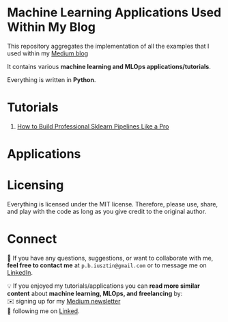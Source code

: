 # Machine Learning Applications Used Within My Blog

This repository aggregates the implementation of all the examples that I used within my [Medium blog](https://medium.com/@pauliusztin)

It contains various **machine learning and MLOps applications/tutorials**.

Everything is written in **Python**.

# Tutorials
1. [How to Build Professional Sklearn Pipelines Like a Pro](./professional-sklearn-pipelines)


# Applications


# Licensing
Everything is licensed under the MIT license. Therefore, please use, share, and play with the code as long as you give credit to the original author.

# Connect
👋 If you have any questions, suggestions, or want to collaborate with me, **feel free to contact me** 
at `p.b.iusztin@gmail.com` or to message me on [LinkedIn](https://www.linkedin.com/in/pauliusztin/).

💡 If you enjoyed my tutorials/applications you can **read more similar content** about **machine learning, MLOps, and freelancing** by:
<br/> ✉️ signing up for my [Medium newsletter](https://pauliusztin.medium.com/subscribe)
<br/> 📘 following me on [Linked](https://medium.com/@pauliusztin).
